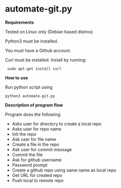 # automate-git.py

**Requirements**

Tested on Linux only (Debian based distros) 

Python3 must be installed. 

You must have a Github account.

Curl must be installed. Install by running:
```
 sudo apt-get install curl
```

**How to use**

Run python script using
```
python3 automate-git.py
```


**Description of program flow**

Program does the following:

- Asks user for directory to create a local repo
- Asks user for repo name
- Init the repo
- Ask user for file name
- Create a file in the repo
- Ask user for commit message
- Commit the file
- Ask for github username
- Password prompt
- Create a github repo using same name as local repo
- Get URL for created repo
- Push local to remote repo
